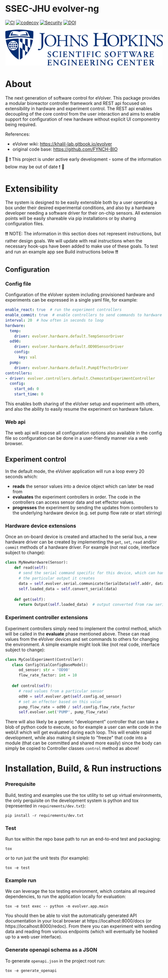 # SSEC-JHU evolver-ng

[![CI](https://github.com/ssec-jhu/evolver-ng/actions/workflows/ci.yml/badge.svg)](https://github.com/ssec-jhu/evolver-ng/actions/workflows/ci.yml)
[![codecov](https://codecov.io/gh/ssec-jhu/evolver-ng/graph/badge.svg?token=mkRet8Fep0)](https://codecov.io/gh/ssec-jhu/evolver-ng)
[![Security](https://github.com/ssec-jhu/evolver-ng/actions/workflows/security.yml/badge.svg)](https://github.com/ssec-jhu/evolver-ng/actions/workflows/security.yml)
[![DOI](https://zenodo.org/badge/DOI/10.5281/zenodo.12532759.svg)](https://doi.org/10.5281/zenodo.12532759)
<!---[![Documentation Status](https://readthedocs.org/projects/ssec-jhu-evolver-ng/badge/?version=latest)](https://ssec-jhu-evolver-ng.readthedocs.io/en/latest/?badge=latest) --->

![SSEC-JHU Logo](docs/_static/SSEC_logo_horiz_blue_1152x263.png)

# About

The next generation of software control for eVolver. This package provides a modular bioreactor controller framework and
REST api focused on extensibility in hardware and experiment control. The REST api enables decoupling of the core
control from the user interaction and aims to enable support for configuration of new hardware without explicit UI
componentry being required.

References:
* eVolver wiki: https://khalil-lab.gitbook.io/evolver
* original code base: https://github.com/FYNCH-BIO


🚧 ❗ This project is under active early development - some of the information below may be out of date ❗ 🚧


# Extensibility

The system is designed to be easily extensible both by a user operating a box under their desired experimental
conditions, and also by a hardware developer needing a software driver for their on-chip sensors. All extension points
will be easily shareable via pip installations or by sharing configuration files.

❗❗ NOTE: The information in this section does not represent instructions, but rather design goals. We will update with
real instructions when the necessary hook-ups have been added to make use of these goals. To test and run an example app
see Build instructions below ❗❗

## Configuration

### Config file

Configuration of the eVolver system including provisioned hardware and experiments can be expressed in a single yaml
file, for example:

```yaml
enable_react: true  # run the experiment controllers
enable_commit: true  # enable controllers to send commands to hardware
interval: 20  # how often in seconds to loop
hardware:
  temp:
    driver: evolver.hardware.default.TempSensorDriver
  od90:
    driver: evolver.hardware.default.OD90SensorDriver
    config:
      key: val
  pump:
    driver: evolver.hardware.default.PumpEffectorDriver
controllers:
- driver: evolver.controllers.default.ChemostatExperimentController
  config:
    start_od: 0
    start_time: 0
```

This enables both sharing of the eVolver setup and experiment with others, and also the ability to easily resume the
experiment on hardware failure.

### Web api

The web api will expose all configuration options also available in the config file so configuration can be done in a
user-friendly manner via a web browser.

## Experiment control

In the default mode, the eVolver application will run a loop every 20 seconds which:

* **reads** the sensor values into a device object which can later be read from
* **evaluates** the experiment controllers in order. The code in the controllers can access sensor data and set effector
  values.
* **progresses** the experiment by sending the updates from controllers to the underlying hardware device (e.g. set pump
  flow rate or start stirring)


### Hardware device extensions

Once an on-board device is created and attached to the serial bus, a new hardware driver can be created by implementing
the `get`, `set`, `read` and/or `commit` methods of a hardware driver. For example (not real code, interface subject to
change):


```py
class MyNewHardware(Sensor):
    def read(self):
      # send the serial command specific for this device, which can handle
      # the particular output it creates
      data = self.evolver.serial.communicate(SerialData(self.addr, data_bytes, kind='r'))
      self.loaded_data = self.convert_serial(data)

    def get(self):
      return Output(self.loaded_data)  # output converted from raw serial to real data
```

### Experiment controller extensions

Experiment controllers simply need to implement the control method, which will be called in the **evaluate** phase
mentioned above. These can read values from the eVolver devices and set commands to others for changing the
environment. A simple example might look like (not real code, interface subject to change):


```py
class MyCoolExperiment(Controller):
   class Config(VialConfigBaseModel):
      od_sensor: str = 'OD90'
      flow_rate_factor: int = 10

   def control(self):
      # read values from a particular sensor
      od90 = self.evolver.get(self.config.od_sensor)
      # set an effector based on this value
      pump_flow_rate = od90 / self.config.flow_rate_factor
      self.evolver.set('PUMP', pump_flow_rate)
```

There will also likely be a generic "development" controller that can take a blob of python code to execute, so for
example a user can write code in the webUI which will get evaluated during each loop. This will enable rapid
development, while also making it simple to "freeze" that code into a module (that can be committed and shared more
easily) since the body can simply be copied to Controller classes `control` method as above!

# Installation, Build, & Run instructions

### Prerequisite

Build, testing and examples use the tox utility to set up virtual environments, the only perquisite on the development
system is python and tox (represented in `requirements/dev.txt`):

```
pip install -r requirements/dev.txt
```

### Test

Run tox within the repo base path to run an end-to-end test and packaging:

```
tox
```

or to run just the unit tests (for example):

```
tox -e test
```

### Example run

We can leverage the tox testing environment, which contains all required dependencies, to run the application locally
for evaluation:

```
tox -e test exec -- python -m evolver.app.main
```

You should then be able to visit the automatically generated API documentation in your local browser at
https://localhost:8000/docs (or https://localhost:8000/redoc). From there you can experiment with sending
data and reading from various endpoints (which will eventually be hooked up to a web user interface).

### Generate openapi schema as a JSON
To generate `openapi.json` in the project root run:

```
tox -e generate_openapi
```